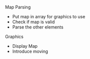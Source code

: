 Map Parsing
- Put map in array for graphics to use
- Check if map is valid
- Parse the other elements




Graphics
- Display Map
- Introduce moving
